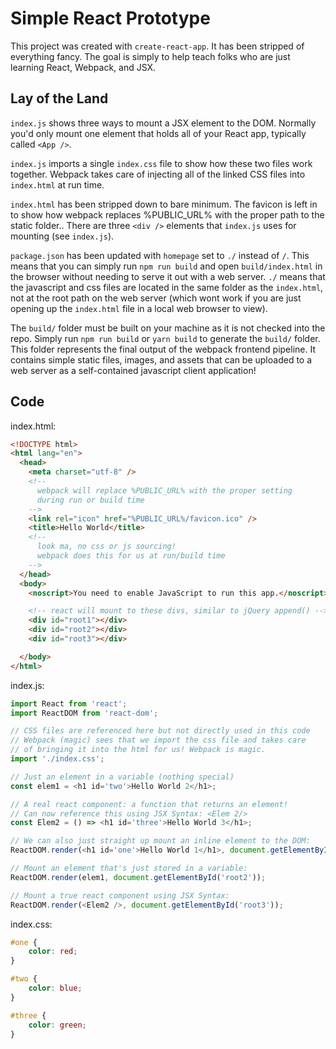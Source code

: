 # Simple React Prototype

This project was created with `create-react-app`. It has been
stripped of everything fancy. The goal is simply to help teach folks
who are just learning React, Webpack, and JSX.

## Lay of the Land

`index.js` shows three ways to mount a JSX element to the DOM. 
Normally you'd only mount one element that holds all of your
React app, typically called `<App />`.

`index.js` imports a single `index.css` file to show how these
two files work together. Webpack takes care of injecting all
of the linked CSS files into `index.html` at run time.

`index.html` has been stripped down to bare minimum. The favicon
is left in to show how webpack replaces %PUBLIC_URL% with the
proper path to the static folder.. There are three `<div />` 
elements that `index.js` uses for mounting (see `index.js`).

`package.json` has been updated with `homepage` set to `./` instead
of `/`. This means that you can simply run `npm run build` and open
`build/index.html` in the browser without needing to serve it out
with a web server. `./` means that the javascript and css files are
located in the same folder as the `index.html`, not at the root path
on the web server (which wont work if you are just opening up the
`index.html` file in a local web browser to view).

The `build/` folder must be built on your machine as it is not checked
into the repo. Simply run `npm run build` or `yarn build` to generate
the `build/` folder. This folder represents the final output of the
webpack frontend pipeline. It contains simple static files, images,
and assets that can be uploaded to a web server as a self-contained
javascript client application!

## Code

index.html:
``` html
<!DOCTYPE html>
<html lang="en">
  <head>
    <meta charset="utf-8" />  
    <!-- 
      webpack will replace %PUBLIC_URL% with the proper setting 
      during run or build time
    -->  
    <link rel="icon" href="%PUBLIC_URL%/favicon.ico" />
    <title>Hello World</title>
    <!-- 
      look ma, no css or js sourcing! 
      webpack does this for us at run/build time 
    -->
  </head>
  <body>
    <noscript>You need to enable JavaScript to run this app.</noscript>

    <!-- react will mount to these divs, similar to jQuery append() -->
    <div id="root1"></div>    
    <div id="root2"></div>
    <div id="root3"></div>

  </body>
</html>
```

index.js:
``` javascript
import React from 'react';
import ReactDOM from 'react-dom';

// CSS files are referenced here but not directly used in this code
// Webpack (magic) sees that we import the css file and takes care
// of bringing it into the html for us! Webpack is magic.
import './index.css';

// Just an element in a variable (nothing special)
const elem1 = <h1 id='two'>Hello World 2</h1>;

// A real react component: a function that returns an element! 
// Can now reference this using JSX Syntax: <Elem 2/>
const Elem2 = () => <h1 id='three'>Hello World 3</h1>;

// We can also just straight up mount an inline element to the DOM:
ReactDOM.render(<h1 id='one'>Hello World 1</h1>, document.getElementById('root1'));

// Mount an element that's just stored in a variable:
ReactDOM.render(elem1, document.getElementById('root2'));

// Mount a true react component using JSX Syntax:
ReactDOM.render(<Elem2 />, document.getElementById('root3'));
```

index.css:
``` css
#one {
    color: red;
}

#two {
    color: blue;
}

#three {
    color: green;
}
```